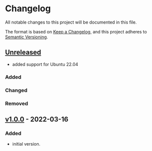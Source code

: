 # Changelog
All notable changes to this project will be documented in this file.

The format is based on [Keep a Changelog](https://keepachangelog.com/en/1.0.0/),
and this project adheres to [Semantic Versioning](https://semver.org/spec/v2.0.0.html).

## [Unreleased]

- added support for Ubuntu 22.04

### Added
### Changed
### Removed

## [v1.0.0] - 2022-03-16
### Added
- initial version.

[Unreleased]: https://github.com/appsembler/appsembler_docker_ce_role/compare/v1.0.0...HEAD
[v1.0.0]: https://github.com/appsembler/appsembler_docker_ce_role/releases/tag/v1.0.0
